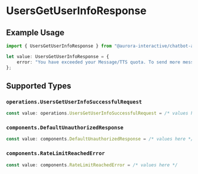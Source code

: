 # UsersGetUserInfoResponse

## Example Usage

```typescript
import { UsersGetUserInfoResponse } from "@aurora-interactive/chatbot-api-sdk/models/operations";

let value: UsersGetUserInfoResponse = {
    error: "You have exceeded your Message/TTS quota. To send more messages, please upgrade your plan or wait until your subscription renews.",
};
```

## Supported Types

### `operations.UsersGetUserInfoSuccessfulRequest`

```typescript
const value: operations.UsersGetUserInfoSuccessfulRequest = /* values here */
```

### `components.DefaultUnauthorizedResponse`

```typescript
const value: components.DefaultUnauthorizedResponse = /* values here */
```

### `components.RateLimitReachedError`

```typescript
const value: components.RateLimitReachedError = /* values here */
```

